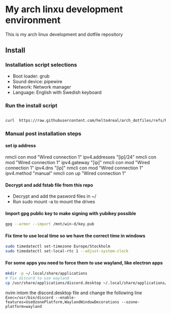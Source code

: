 # My arch linxu development environment

This is my arch linux development and dotfile repository

## Install

### Installation script selections

- Boot loader: grub
- Sound device: pipewire
- Network: Network manager
- Language: English with Swedish keyboard

### Run the install script

```bash

curl  https://raw.githubusercontent.com/helto4real/arch_dotfiles/refs/heads/main/initiatl_install.sh | bash

```

### Manual post installation steps

#### set ip address
nmcli con mod "Wired connection 1" ipv4.addresses "[ip]/24"
nmcli con mod "Wired connection 1" ipv4.gateway "[ip]"
nmcli con mod "Wired connection 1" ipv4.dns "[ip]"
nmcli con mod "Wired connection 1" ipv4.method "manual"
nmcli con up "Wired connection 1"

#### Decrypt and add fstab file from this repo
- Decrypt and add the pasword files in ~/
- Run sudo mount -a to mount the drives

#### Import gpg public key to make signing with yubikey possible
```bash
gpg --armor --import /mnt/win-d/key.pub
```

#### Fix time to use local time so we have the correct time in windows
```bash
sudo timedatectl set-timezone Europe/Stockholm
sudo timedatectl set-local-rtc 1 --adjust-system-clock
```

#### For some apps you need to force them to use wayland, like electron apps
```bash
mkdir -p ~/.local/share/applications
# Fix discord to use wayland
cp /usr/share/applications/discord.desktop ~/.local/share/applications/
```

nvim intom the discord.desktop file and change the following line
`Exec=/usr/bin/discord --enable-features=UseOzonePlatform,WaylandWindowDecorations --ozone-platform=wayland`


